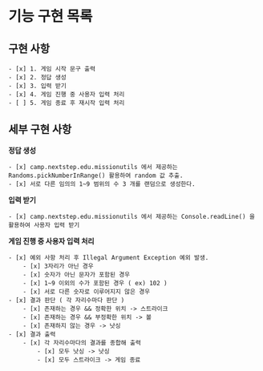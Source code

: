 # 기능 구현 목록

## 구현 사항

	- [x] 1. 게임 시작 문구 출력
    - [x] 2. 정답 생성
    - [x] 3. 입력 받기
    - [x] 4. 게임 진행 중 사용자 입력 처리
    - [ ] 5. 게임 종료 후 재시작 입력 처리

## 세부 구현 사항

**정답 생성**

	- [x] camp.nextstep.edu.missionutils 에서 제공하는 Randoms.pickNumberInRange() 활용하여 random 값 추출.
	- [x] 서로 다른 임의의 1~9 범위의 수 3 개를 랜덤으로 생성한다.

**입력 받기**

    - [x] camp.nextstep.edu.missionutils 에서 제공하는 Console.readLine() 을 활용하여 사용자 입력 받기

**게임 진행 중 사용자 입력 처리**

	- [x] 예외 사항 처리 후 Illegal Argument Exception 예외 발생.
		- [x] 3자리가 아닌 경우
        - [x] 숫자가 아닌 문자가 포함된 경우 
		- [x] 1~9 이외의 수가 포함된 경우 ( ex) 102 )
		- [x] 서로 다른 숫자로 이루어지지 않은 경우
	- [x] 결과 판단 ( 각 자리수마다 판단 ) 
		- [x] 존재하는 경우 && 정확한 위치 -> 스트라이크
		- [x] 존재하는 경우 && 부정확한 위치 -> 볼
		- [x] 존재하지 않는 경우 -> 낫싱
	- [x] 결과 출력
		- [x] 각 자리수마다의 결과를 종합해 출력 
			- [x] 모두 낫싱 -> 낫싱
			- [x] 모두 스트라이크 -> 게임 종료

	
	


